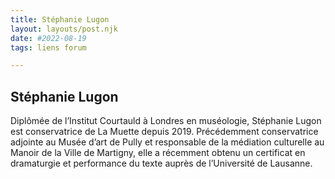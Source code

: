 ```yaml
---
title: Stéphanie Lugon  
layout: layouts/post.njk  
date: #2022-08-19
tags: liens forum 

---
```

## Stéphanie Lugon

Diplômée de l’Institut Courtauld à Londres en muséologie, Stéphanie Lugon est conservatrice de La Muette depuis 2019. Précédemment conservatrice adjointe au Musée d’art de Pully et responsable de la médiation culturelle au Manoir de la Ville de Martigny, elle a récemment obtenu un certificat en dramaturgie et performance du texte auprès de l’Université de Lausanne.